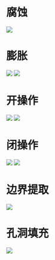 # 腐蚀
![](../photo/Pasted%20image%2020240709192318.png)
# 膨胀

![](../photo/Pasted%20image%2020240709181240.png)
![](../photo/Pasted%20image%2020240709185025.png)

# 开操作
![](../photo/Pasted%20image%2020240709182424.png)
![](../photo/Pasted%20image%2020240709183839.png)

# 闭操作
![](../photo/Pasted%20image%2020240709182518.png)
![](../photo/Pasted%20image%2020240709184442.png)
# 边界提取
![](../photo/Pasted%20image%2020240709190148.png)
# 孔洞填充
![](../photo/Pasted%20image%2020240709190319.png)
